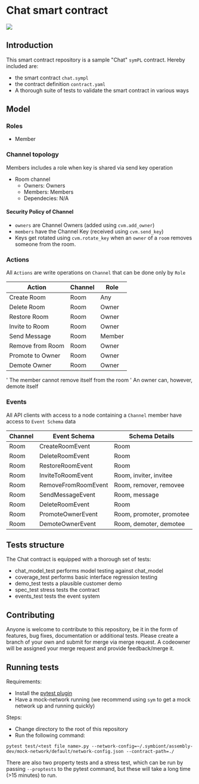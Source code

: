 # Chat smart contract

<a href="https://iportal.symbiont.io/sdk_docs/docs/intro"><img src="https://img.shields.io/badge/Assembly%20SDK-2.0.1-blue"/></a>
## Introduction

This smart contract repository is a sample "Chat" `symPL` contract. Hereby included are:
- the smart contract `chat.sympl`
- the contract definition `contract.yaml`
- A thorough suite of tests to validate the smart contract in various ways

## Model

### Roles
- Member

### Channel topology
Members includes a role when key is shared via send key operation

- Room channel
    - Owners: Owners
    - Members: Members
    - Dependecies: N/A

#### Security Policy of Channel

- `owners` are Channel Owners (added using `cvm.add_owner`)
- `members` have the Channel Key (received using `cvm.send_key`) 
- Keys get rotated using `cvm.rotate_key` when an `owner` of a `room` removes someone from the room.
### Actions
All `Actions` are write operations on `Channel` that can be done only by `Role`

| Action           | Channel | Role    |
|------------------|---------|---------|
| Create Room      | Room    | Any     |
| Delete Room      | Room    | Owner   |
| Restore Room     | Room    | Owner   |
| Invite to Room   | Room    | Owner   |
| Send Message     | Room    | Member  |
| Remove from Room | Room    | Owner   |
| Promote to Owner | Room    | Owner   |
| Demote Owner     | Room    | Owner   |

' The member cannot remove itself from the room
' An owner can, however, demote itself
### Events
All API clients with access to a node containing a `Channel` member have access to `Event Schema` data

| Channel | Event Schema        | Schema Details          |
|---------|---------------------|-------------------------|
| Room    | CreateRoomEvent     | Room                    |
| Room	  | DeleteRoomEvent     | Room                    |  
| Room	  | RestoreRoomEvent    | Room                    | 
| Room	  | InviteToRoomEvent   | Room, inviter, invitee  | 
| Room 	  | RemoveFromRoomEvent | Room, remover, removee  | 
| Room	  | SendMessageEvent    | Room, message           |
| Room	  | DeleteRoomEvent     | Room                    |
| Room    | PromoteOwnerEvent   | Room, promoter, promotee|
| Room    | DemoteOwnerEvent    | Room, demoter, demotee  |

## Tests structure

The Chat contract is equipped with a thorough set of tests:

- chat_model_test performs model testing against chat_model
- coverage_test performs basic interface regression testing
- demo_test tests a plausible customer demo
- spec_test stress tests the contract
- events_test tests the event system

## Contributing 

Anyone is welcome to contribute to this repository, be it in the form of features, bug fixes, documentation or additional
tests. 
Please create a branch of your own and submit for merge via merge request. A codeowner will be assigned your merge request
and provide feedback/merge it. 

## Running tests

Requirements:
- Install the [pytest plugin](https://iportal.symbiont.io/sdk_docs/docs/testing/index/index.html)
- Have a mock-network running (we recommend using `sym` to get a mock network up and running quickly)

Steps: 
- Change directory to the root of this repository
- Run the following command:
```shell
pytest test/<test file name>.py --network-config=~/.symbiont/assembly-dev/mock-network/default/network-config.json --contract-path=./
```

There are also two property tests and a stress test, which can be run by passing `--proptests` to the pytest command, but these will take a long time (>15 minutes) to run.

